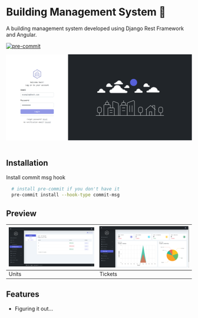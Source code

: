 # Building Management System 🏢

A building management system developed using Django Rest Framework and Angular.

[![pre-commit](https://img.shields.io/badge/pre--commit-enabled-brightgreen?logo=pre-commit)](https://github.com/pre-commit/pre-commit)

<div align="center">
  <img src="https://github.com/syfqpie/building-management/blob/master/screenshots/login.png"
    width="700" />
</div>
<br />

## Installation

Install commit msg hook

```bash
  # install pre-commit if you don't have it
  pre-commit install --hook-type commit-msg
```

## Preview

| <a target="_blank" href="https://github.com/syfqpie/building-management"><img src="https://github.com/syfqpie/building-management/blob/master/screenshots/units-configuration.png"/></a> | <a target="_blank" href="https://github.com/syfqpie/building-management"><img src="https://github.com/syfqpie/building-management/blob/master/screenshots/tickets-overview.png"/></a> |
| --- | --- |
|  Units | Tickets |

## Features
- Figuring it out...
